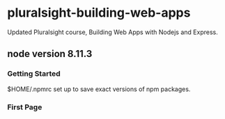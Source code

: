 # pluralsight-building-web-apps
Updated Pluralsight course, Building Web Apps with Nodejs and Express.

## node version 8.11.3

### Getting Started

$HOME/.npmrc set up to save exact versions of npm packages.

### First Page

